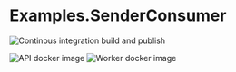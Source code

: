 # Examples.SenderConsumer

![Continous integration build and publish](https://github.com/swisschain/Examples.SenderConsumer/workflows/Continous%20integration%20build%20and%20publish/badge.svg)

![API docker image](https://img.shields.io/docker/v/swisschains/examples-sender-consumer?sort=semver)
![Worker docker image](https://img.shields.io/docker/v/swisschains/examples-sender-consumer-worker?sort=semver)
